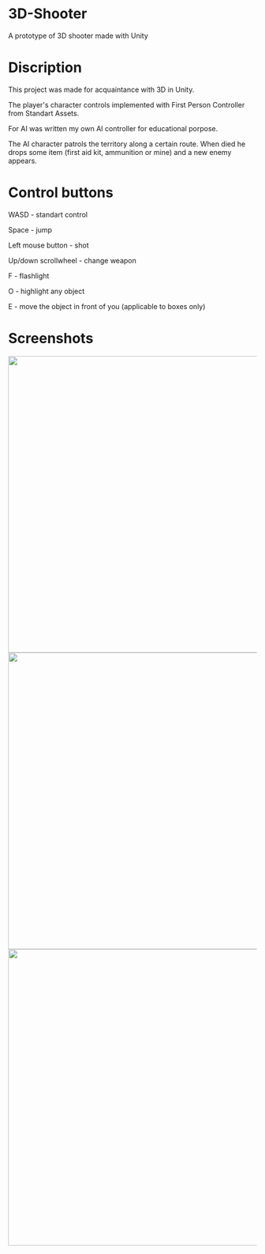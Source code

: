 # 3D-Shooter
A prototype of 3D shooter made with Unity
# Discription
This project was made for acquaintance with 3D in Unity. 

The player's character controls implemented with First Person Controller from Standart Assets.

For AI was written my own AI controller for educational porpose.

The AI character patrols the territory along a certain route. When died he drops some item (first aid kit, ammunition or mine) and a new enemy appears.
# Control buttons
WASD - standart control

Space - jump

Left mouse button - shot

Up/down scrollwheel - change weapon

F - flashlight

O - highlight any object

E - move the object in front of you (applicable to boxes only)
# Screenshots
<Image src="images/Screenshot 1.jpg" width="600">
<Image src="images/Screenshot 2.jpg" width="600">
<Image src="images/Screenshot 3.jpg" width="600">
